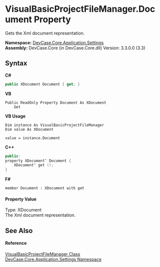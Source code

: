 # VisualBasicProjectFileManager.Document Property 
 

Gets the Xml document representation.

**Namespace:**&nbsp;<a href="N_DevCase_Core_Application_Settings">DevCase.Core.Application.Settings</a><br />**Assembly:**&nbsp;DevCase.Core (in DevCase.Core.dll) Version: 3.3.0.0 (3.3)

## Syntax

**C#**<br />
``` C#
public XDocument Document { get; }
```

**VB**<br />
``` VB
Public ReadOnly Property Document As XDocument
	Get
```

**VB Usage**<br />
``` VB Usage
Dim instance As VisualBasicProjectFileManager
Dim value As XDocument

value = instance.Document

```

**C++**<br />
``` C++
public:
property XDocument^ Document {
	XDocument^ get ();
}
```

**F#**<br />
``` F#
member Document : XDocument with get

```


#### Property Value
Type: XDocument<br />The Xml document representation.

## See Also


#### Reference
<a href="T_DevCase_Core_Application_Settings_VisualBasicProjectFileManager">VisualBasicProjectFileManager Class</a><br /><a href="N_DevCase_Core_Application_Settings">DevCase.Core.Application.Settings Namespace</a><br />